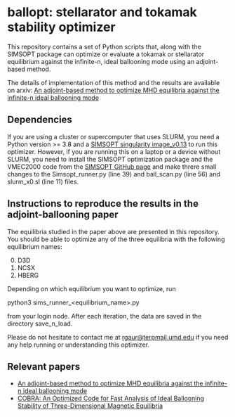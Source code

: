 # ballopt: stellarator and tokamak stability optimizer

This repository contains a set of Python scripts that, along with the SIMSOPT package can optimize or evaluate a tokamak or stellarator equilibrium against the infinite-n, ideal ballooning mode using an adjoint-based method.

The details of implementation of this method and the results are available on arxiv: [An adjoint-based method to optimize MHD equilibria against the infinite-n ideal ballooning mode](https://arxiv.org/abs/2302.07673)

## Dependencies

If you are using a cluster or supercomputer that uses SLURM, you need a Python version >= 3.8 and a [SIMSOPT singularity image\_v0.13](https://simsopt.readthedocs.io/en/latest/containers.html#singularity-container) to run this optimizer. However, if you are running this on a laptop or a device without SLURM, you need to install the SIMSOPT optimization package and the VMEC2000 code from the [SIMSOPT GitHub page](https://github.com/hiddenSymmetries/simsopt) and make threre small changes to the Simsopt\_runner.py (line 39) and ball\_scan.py (line 56) and slurm\_x0.sl (line 11) files.

## Instructions to reproduce the results in the adjoint-ballooning paper

The equilibria studied in the paper above are presented in this repository. You should be able to optimize any of the three equilibria with the following equilibrium names:

0. D3D
1. NCSX
2. HBERG

Depending on which equilibrium you want to optimize, run

python3  sims\_runner\_\<equilibrium\_name\>.py

from your login node. After each iteration, the data are saved in the directory save\_n\_load.

Please do not hesitate to contact me at rgaur@terpmail.umd.edu if you need any help running or understanding this optimizer.

## Relevant papers
* [An adjoint-based method to optimize MHD equilibria against the infinite-n ideal ballooning mode](https://arxiv.org/abs/2302.07673)
* [COBRA: An Optimized Code for Fast Analysis of Ideal Ballooning Stability of Three-Dimensional Magnetic Equilibria](https://citeseerx.ist.psu.edu/viewdoc/download?doi=10.1.1.596.1387&rep=rep1&type=pdf)

